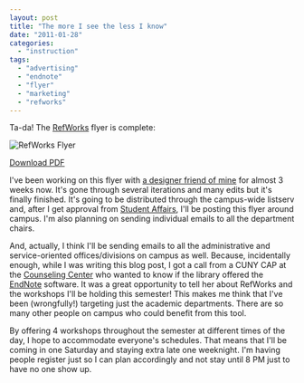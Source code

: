 ```yaml
---
layout: post
title: "The more I see the less I know"
date: "2011-01-28"
categories: 
  - "instruction"
tags: 
  - "advertising"
  - "endnote"
  - "flyer"
  - "marketing"
  - "refworks"
---
```


Ta-da! The [RefWorks](https://www.refworks.com/refworks2/) flyer is complete:

![RefWorks Flyer](https://blog.verbovetskaya.com/wp-content/uploads/2011/01/refworks_-_flier_spring2011-231x300.png)

[Download PDF](https://blog.verbovetskaya.com/wp-content/uploads/2011/01/refworks_-_flier_spring2011.pdf)

I've been working on this flyer with [a designer friend of mine](https://www.stephencaver.com/) for almost 3 weeks now. It's gone through several iterations and many edits but it's finally finished. It's going to be distributed through the campus-wide listserv and, after I get approval from [Student Affairs](https://www.lehman.cuny.edu/student-affairs/), I'll be posting this flyer around campus. I'm also planning on sending individual emails to all the department chairs.

And, actually, I think I'll be sending emails to all the administrative and service-oriented offices/divisions on campus as well. Because, incidentally enough, while I was writing this blog post, I got a call from a CUNY CAP at the [Counseling Center](https://www.lehman.cuny.edu/lehman/counseling-center/) who wanted to know if the library offered the [EndNote](https://www.endnote.com/) software. It was a great opportunity to tell her about RefWorks and the workshops I'll be holding this semester! This makes me think that I've been (wrongfully!) targeting just the academic departments. There are so many other people on campus who could benefit from this tool.

By offering 4 workshops throughout the semester at different times of the day, I hope to accommodate everyone's schedules. That means that I'll be coming in one Saturday and staying extra late one weeknight. I'm having people register just so I can plan accordingly and not stay until 8 PM just to have no one show up.
